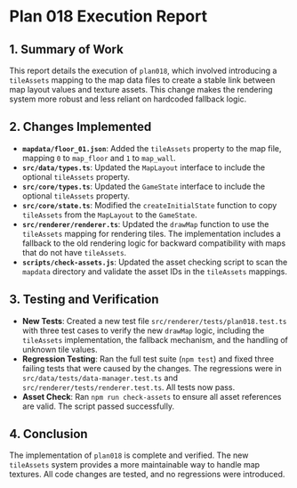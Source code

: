 # Plan 018 Execution Report

## 1. Summary of Work

This report details the execution of `plan018`, which involved introducing a `tileAssets` mapping to the map data files to create a stable link between map layout values and texture assets. This change makes the rendering system more robust and less reliant on hardcoded fallback logic.

## 2. Changes Implemented

-   **`mapdata/floor_01.json`**: Added the `tileAssets` property to the map file, mapping `0` to `map_floor` and `1` to `map_wall`.
-   **`src/data/types.ts`**: Updated the `MapLayout` interface to include the optional `tileAssets` property.
-   **`src/core/types.ts`**: Updated the `GameState` interface to include the optional `tileAssets` property.
-   **`src/core/state.ts`**: Modified the `createInitialState` function to copy `tileAssets` from the `MapLayout` to the `GameState`.
-   **`src/renderer/renderer.ts`**: Updated the `drawMap` function to use the `tileAssets` mapping for rendering tiles. The implementation includes a fallback to the old rendering logic for backward compatibility with maps that do not have `tileAssets`.
-   **`scripts/check-assets.js`**: Updated the asset checking script to scan the `mapdata` directory and validate the asset IDs in the `tileAssets` mappings.

## 3. Testing and Verification

-   **New Tests**: Created a new test file `src/renderer/tests/plan018.test.ts` with three test cases to verify the new `drawMap` logic, including the `tileAssets` implementation, the fallback mechanism, and the handling of unknown tile values.
-   **Regression Testing**: Ran the full test suite (`npm test`) and fixed three failing tests that were caused by the changes. The regressions were in `src/data/tests/data-manager.test.ts` and `src/renderer/tests/renderer.test.ts`. All tests now pass.
-   **Asset Check**: Ran `npm run check-assets` to ensure all asset references are valid. The script passed successfully.

## 4. Conclusion

The implementation of `plan018` is complete and verified. The new `tileAssets` system provides a more maintainable way to handle map textures. All code changes are tested, and no regressions were introduced.
